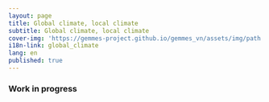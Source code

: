 ```yaml
---
layout: page
title: Global climate, local climate
subtitle: Global climate, local climate
cover-img: 'https://gemmes-project.github.io/gemmes_vn/assets/img/path.jpg'
i18n-link: global_climate
lang: en
published: true
---
```


### Work in progress